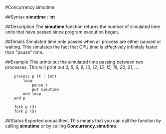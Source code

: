 
#Concurrency.simutime

##Syntax
**simutime** : **int**



##Description
The **simutime** function returns the number of simulated time units that have passed since program execution began.



##Details
Simulated time only passes when all process are either paused or waiting. This simulates the fact that CPU time is effectively infinitely faster than "pause" time.



##Example
This prints out the simulated time passing between two processes. This will print out _3, 5, 6, 9, 10, 12, 15, 15, 18, 20, 21, ..._


        process p (t : int)
            loop
                pause t
                put simutime
            end loop
        end p
        
        fork p (3)
        fork p (5)
##Status
Exported unqualified.
This means that you can call the function by calling **simutime** or by calling **Concurrency.simutime**.


